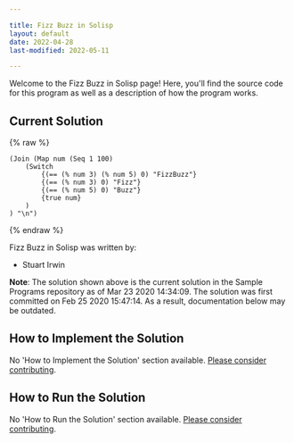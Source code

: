 ```yaml
---

title: Fizz Buzz in Solisp
layout: default
date: 2022-04-28
last-modified: 2022-05-11

---
```


Welcome to the Fizz Buzz in Solisp page! Here, you'll find the source code for this program as well as a description of how the program works.

## Current Solution

{% raw %}

```solisp
(Join (Map num (Seq 1 100)
	(Switch
        {(== (% num 3) (% num 5) 0) "FizzBuzz"}
        {(== (% num 3) 0) "Fizz"}
        {(== (% num 5) 0) "Buzz"}
        {true num}
    )
) "\n")
```

{% endraw %}

Fizz Buzz in Solisp was written by:

- Stuart Irwin

**Note**: The solution shown above is the current solution in the Sample Programs repository as of Mar 23 2020 14:34:09. The solution was first committed on Feb 25 2020 15:47:14. As a result, documentation below may be outdated.

## How to Implement the Solution

No 'How to Implement the Solution' section available. [Please consider contributing](https://github.com/TheRenegadeCoder/sample-programs-website).

## How to Run the Solution

No 'How to Run the Solution' section available. [Please consider contributing](https://github.com/TheRenegadeCoder/sample-programs-website).